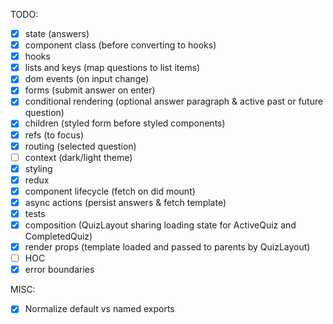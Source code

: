 TODO:

- [x] state (answers)
- [x] component class (before converting to hooks)
- [x] hooks
- [x] lists and keys (map questions to list items)
- [x] dom events (on input change)
- [x] forms (submit answer on enter)
- [x] conditional rendering (optional answer paragraph & active past or future question)
- [x] children (styled form before styled components)
- [x] refs (to focus)
- [x] routing (selected question)
- [ ] context (dark/light theme)
- [x] styling
- [x] redux
- [x] component lifecycle (fetch on did mount)
- [x] async actions (persist answers & fetch template)
- [x] tests
- [x] composition (QuizLayout sharing loading state for ActiveQuiz and CompletedQuiz)
- [x] render props (template loaded and passed to parents by QuizLayout)
- [ ] HOC
- [x] error boundaries

MISC:

- [x] Normalize default vs named exports
